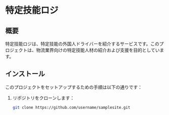 # 特定技能ロジ

## 概要
特定技能ロジは、特定技能の外国人ドライバーを紹介するサービスです。このプロジェクトは、物流業界向けの特定技能人材の紹介および支援を目的としています。

## インストール
このプロジェクトをセットアップするための手順は以下の通りです：

1. リポジトリをクローンします：
   ```bash
   git clone https://github.com/username/samplesite.git
